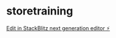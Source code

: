 # storetraining

[Edit in StackBlitz next generation editor ⚡️](https://stackblitz.com/~/github.com/moath231/storetraining)